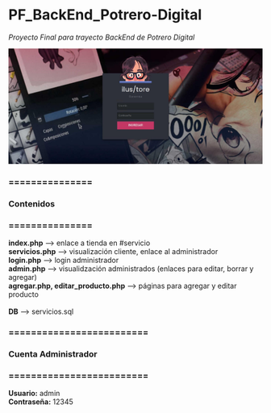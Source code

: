 # PF_BackEnd_Potrero-Digital
*Proyecto Final para trayecto BackEnd de Potrero Digital*<br />

![iluStore](login.jpg)

### ===============<br />
###   Contenidos 
### ===============<br />
**index.php** --> enlace a tienda en #servicio<br />
**servicios.php** --> visualización cliente, enlace al administrador<br />
**login.php** --> login administrador<br />
**admin.php** --> visualidzación administrados (enlaces para editar, borrar y agregar)<br />
**agregar.php, editar_producto.php** --> páginas para agregar y editar producto<br />
<br />
**DB** --> servicios.sql<br />
### =========================
###   Cuenta Administrador
### =========================

**Usuario:** admin<br />
**Contraseña:** 12345<br />


